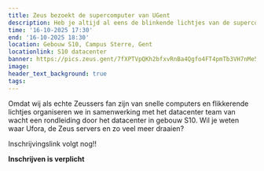 ```yaml
---
title: Zeus bezoekt de supercomputer van UGent
description: Heb je altijd al eens de blinkende lichtjes van de supercomputer in het datacenter van dichtbij willen zien? Dit is je kans!
time: '16-10-2025 17:30'
end: '16-10-2025 18:30'
location: Gebouw S10, Campus Sterre, Gent
locationlink: S10 datacenter
banner: https://pics.zeus.gent/7fXPTVpQKh2bfxvRnBa4Qgfo4FT4pmTb3VH7nMe5.jpg
image:
header_text_background: true
tags:
---
```


Omdat wij als echte Zeussers fan zijn van snelle computers en flikkerende lichtjes organiseren we in samenwerking met het datacenter team van wacht een rondleiding door het datacenter in gebouw S10. Wil je weten waar Ufora, de Zeus servers en zo veel meer draaien?

Inschrijvingslink volgt nog!!

**Inschrijven is verplicht**
